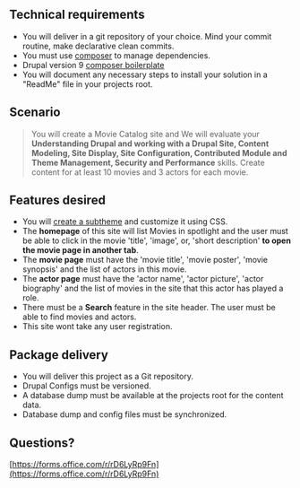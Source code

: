 ## Technical requirements
- You will deliver in a git repository of your choice. Mind your commit routine, make declarative clean commits.
- You must use [composer](https://www.drupal.org/docs/develop/using-composer/using-composer-to-install-drupal-and-manage-dependencies) to manage dependencies.
- Drupal version 9 [composer boilerplate](https://github.com/drupal/recommended-project)
- You will document any necessary steps to install your solution in a "ReadMe" file in your projects root.

## Scenario
> You will create a Movie Catalog site and We will evaluate your **Understanding Drupal and working with a Drupal Site, Content Modeling, Site Display, Site Configuration, Contributed Module and Theme Management, Security and Performance** skills.
Create content for at least 10 movies and 3 actors for each movie.


## Features desired
- You will [create a subtheme](https://www.youtube.com/watch?v=hPXUn_D2-lE) and customize it using CSS.
- The **homepage** of this site will list Movies in spotlight and the user must be able to click in the movie 'title', 'image', or, 'short description' **to open the movie page in another tab**.
- The **movie page** must have the 'movie title', 'movie poster', 'movie synopsis' and the list of actors in this movie.
- The **actor page** must have the 'actor name', 'actor picture', 'actor biography' and the list of movies in the site that this actor has played a role.
- There must be a **Search** feature in the site header. The user must be able to find movies and actors.
- This site wont take any user registration.

## Package delivery
- You will deliver this project as a Git repository.
- Drupal Configs must be versioned.
- A database dump must be available at the projects root for the content data.
- Database dump and config files must be synchronized.

## Questions?
[https://forms.office.com/r/rD6LyRp9Fn](https://forms.office.com/r/rD6LyRp9Fn)
